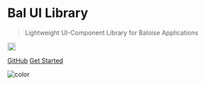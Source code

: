 # Bal UI Library

> Lightweight UI-Component Library for Baloise Applications

<a href="https://badge.fury.io/js/bal-ui-library"><img src="https://badge.fury.io/js/bal-ui-library.svg" alt="npm version" height="18"></a>

[GitHub](https://github.com/hirsch88/bal-ui-library)
[Get Started](docs/essentials/get-started.md)

<!-- background color -->

![color](#002f9f)
